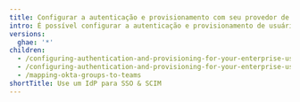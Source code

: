 ```yaml
---
title: Configurar a autenticação e provisionamento com seu provedor de identidade
intro: É possível configurar a autenticação e provisionamento de usuários integrando com um provedor de identidade (IdP) compatível com o logon único SAML (SSO) e SCIM.
versions:
  ghae: '*'
children:
  - /configuring-authentication-and-provisioning-for-your-enterprise-using-azure-ad
  - /configuring-authentication-and-provisioning-for-your-enterprise-using-okta
  - /mapping-okta-groups-to-teams
shortTitle: Use um IdP para SSO & SCIM
---
```


